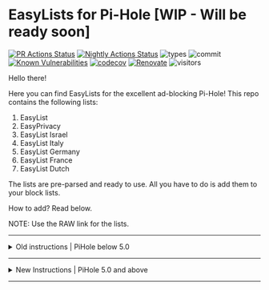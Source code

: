 # EasyLists for Pi-Hole [WIP - Will be ready soon]
[![PR Actions Status](https://github.com/yoavain/easylists-for-pihole/workflows/Code%20CI/badge.svg)](https://github.com/yoavain/easylists-for-pihole/actions)
[![Nightly Actions Status](https://github.com/yoavain/easylists-for-pihole/workflows/Nightly/badge.svg)](https://github.com/yoavain/easylists-for-pihole/actions)
![types](https://img.shields.io/npm/types/typescript.svg)
![commit](https://img.shields.io/github/last-commit/yoavain/easylists-for-pihole.svg)
[![Known Vulnerabilities](https://snyk.io//test/github/yoavain/easylists-for-pihole/badge.svg?targetFile=package.json)](https://snyk.io//test/github/yoavain/easylists-for-pihole?targetFile=package.json)
[![codecov](https://codecov.io/gh/yoavain/easylists-for-pihole/branch/master/graph/badge.svg)](https://codecov.io/gh/yoavain/easylists-for-pihole)
[![Renovate](https://img.shields.io/badge/renovate-enabled-brightgreen.svg)](https://renovatebot.com)
![visitors](https://visitor-badge.glitch.me/badge?page_id=yoavain.easylists-for-pihole)

Hello there!

Here you can find EasyLists for the excellent ad-blocking Pi-Hole!
This repo contains the following lists:
1. EasyList
1. EasyPrivacy
1. EasyList Israel
1. EasyList Italy
1. EasyList Germany
1. EasyList France
1. EasyList Dutch
   
The lists are pre-parsed and ready to use. All you have to do is add them to your block lists.

How to add? Read below.

NOTE: Use the RAW link for the lists.

----
<details>
<summary>Old instructions | PiHole below 5.0</summary>
<p>

1. Log in to the Pi-Hole Admin page.

2. Go to Settings > Block Lists

3. Scroll down until you see a box that says 'Enter one URL per line to add new ad lists'

4. Paste the URL of EasyList (or a country specific list):
```
https://raw.githubusercontent.com/yoavain/easylists-for-pihole/master/generated/easylist.txt
```

5. Then go down a line by hitting enter on your keyboard and paste the URL of EasyPrivacy:
```
https://raw.githubusercontent.com/yoavain/easylists-for-pihole/master/generated/easyprivacy.txt
```

6. Press either Save and Update and wait (or press Save). 

IMPORTANT: If you only press
Save then you will have to SSH into your Pi or open a terminal on your Pi and run the command:
```
pihole -g
```
The lists will be applied to your Pi-Hole.

</p>
</details>  


----
<details>
<summary>New Instructions | PiHole 5.0 and above</summary>
<p>

As of PiHole 5.0, the steps to add new lists have changed.

1. Log in to the Pi-Hole Admin page.

2. Go to Group Management > Adlists

3. Paste the URL of EasyList (or a country specific list) in the address box, you can optionally add a description in the comment box such as "Easylist".
```
https://raw.githubusercontent.com/yoavain/easylists-for-pihole/master/generated/easylist.txt
```
Click add.

5. Paste the URL of EasyPrivacy in the address box, you can optionally add a description in the comment box such as "Easyprivacy":
```
https://raw.githubusercontent.com/yoavain/easylists-for-pihole/master/generated/easyprivacy.txt
```
Click add.

6. Go to Tools > Update Gravity and click the update button.

</p>
</details>

----
